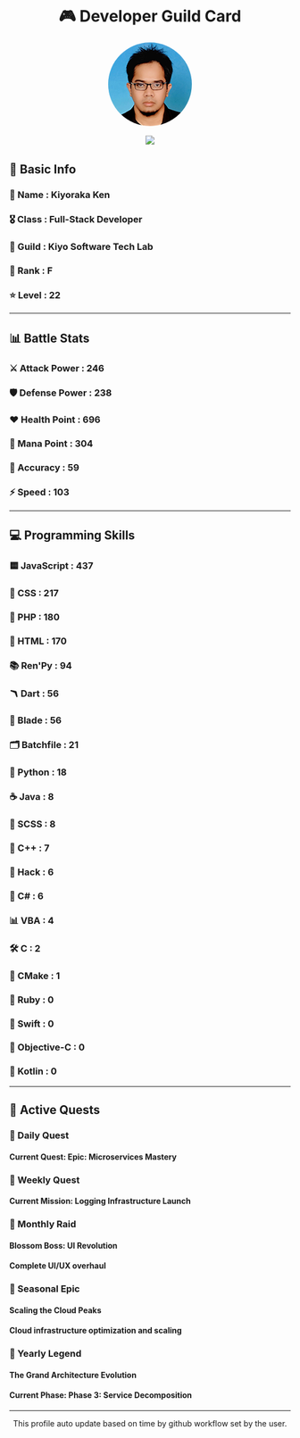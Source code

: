<div align="center">

# 🎮 Developer Guild Card

<!-- Replace with your profile image -->
<img src="./assets/profile.png" width="150" height="150" style="border-radius: 50%"/>

![](https://komarev.com/ghpvc/?username=Kiyoraka&style=flat)
</div>

##  📌 Basic Info
### 👤 Name : Kiyoraka Ken
### 🎖️ Class : Full-Stack Developer
### 🎪 Guild : Kiyo Software Tech Lab 
### 🔰 Rank : F 
### ⭐ Level : 22

---
## 📊 Battle Stats

### ⚔️ Attack Power  : 246 
### 🛡️ Defense Power : 238 
### ❤️ Health Point  : 696 
### 🔮 Mana Point    : 304 
### 🎯 Accuracy      : 59 
### ⚡ Speed         : 103

---
## 💻 Programming Skills

### 🟨 JavaScript : 437
### 💅 CSS : 217
### 🐘 PHP : 180
### 📄 HTML : 170
### 📚 Ren'Py : 94
### 🪃 Dart : 56
### 🧷 Blade : 56
### 🗂️ Batchfile : 21
### 🐍 Python : 18
### ☕ Java : 8
### 👗 SCSS : 8
### 🧠 C++ : 7
### 🧬 Hack : 6
### 🎻 C# : 6
### 📊 VBA : 4
### 🛠️ C : 2
### 🧱 CMake : 1
### 🔻 Ruby : 0
### 🦅 Swift : 0
### 🍎 Objective-C : 0
### 🎯 Kotlin : 0

---
## 📜 Active Quests

### 🌅 Daily Quest

#### Current Quest: Epic: Microservices Mastery

### 📅 Weekly Quest
#### Current Mission: Logging Infrastructure Launch

### 🌙 Monthly Raid
#### Blossom Boss: UI Revolution
#### Complete UI/UX overhaul

### 🌠 Seasonal Epic
#### Scaling the Cloud Peaks
#### Cloud infrastructure optimization and scaling

### 👑 Yearly Legend
#### The Grand Architecture Evolution
#### Current Phase: Phase 3: Service Decomposition

---
<div align="center">
  This profile auto update based on time by github workflow set by the user.
</div>